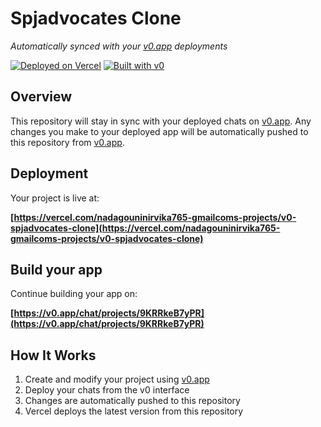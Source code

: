 # Spjadvocates Clone

*Automatically synced with your [v0.app](https://v0.app) deployments*

[![Deployed on Vercel](https://img.shields.io/badge/Deployed%20on-Vercel-black?style=for-the-badge&logo=vercel)](https://vercel.com/nadagouninirvika765-gmailcoms-projects/v0-spjadvocates-clone)
[![Built with v0](https://img.shields.io/badge/Built%20with-v0.app-black?style=for-the-badge)](https://v0.app/chat/projects/9KRRkeB7yPR)

## Overview

This repository will stay in sync with your deployed chats on [v0.app](https://v0.app).
Any changes you make to your deployed app will be automatically pushed to this repository from [v0.app](https://v0.app).

## Deployment

Your project is live at:

**[https://vercel.com/nadagouninirvika765-gmailcoms-projects/v0-spjadvocates-clone](https://vercel.com/nadagouninirvika765-gmailcoms-projects/v0-spjadvocates-clone)**

## Build your app

Continue building your app on:

**[https://v0.app/chat/projects/9KRRkeB7yPR](https://v0.app/chat/projects/9KRRkeB7yPR)**

## How It Works

1. Create and modify your project using [v0.app](https://v0.app)
2. Deploy your chats from the v0 interface
3. Changes are automatically pushed to this repository
4. Vercel deploys the latest version from this repository